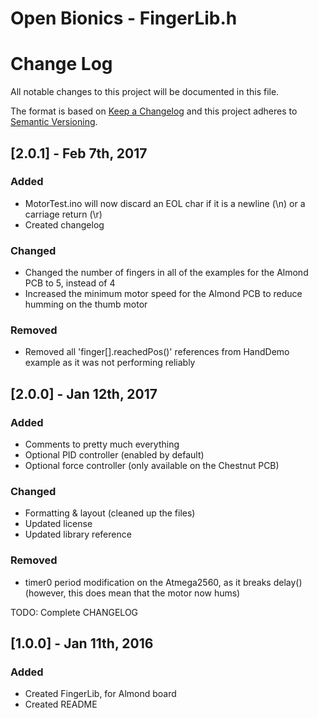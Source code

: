 # Open Bionics - FingerLib.h


# Change Log
All notable changes to this project will be documented in this file.

The format is based on [Keep a Changelog](http://keepachangelog.com/) 
and this project adheres to [Semantic Versioning](http://semver.org/).


## [2.0.1] - Feb 7th, 2017

### Added
- MotorTest.ino will now discard an EOL char if it is a newline (\n) or a carriage return (\r)
- Created changelog

### Changed
- Changed the number of fingers in all of the examples for the Almond PCB to 5, instead of 4
- Increased the minimum motor speed for the Almond PCB to reduce humming on the thumb motor

### Removed
- Removed all 'finger[].reachedPos()' references from HandDemo example as it was not performing reliably



## [2.0.0] - Jan 12th, 2017

### Added
- Comments to pretty much everything
- Optional PID controller (enabled by default)
- Optional force controller (only available on the Chestnut PCB)


### Changed
- Formatting & layout (cleaned up the files)
- Updated license
- Updated library reference

### Removed
- timer0 period modification on the Atmega2560, as it breaks delay() (however, this does mean that the motor now hums)


TODO: Complete CHANGELOG

## [1.0.0] - Jan 11th, 2016

### Added
- Created FingerLib, for Almond board
- Created README


